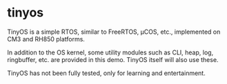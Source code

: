 # tinyos

TinyOS is a simple RTOS, similar to FreeRTOS, μCOS, etc., implemented on CM3 and RH850 platforms.

In addition to the OS kernel, some utility modules such as CLI, heap, log, ringbuffer, etc. are provided in this demo. TinyOS itself will also use these.

TinyOS has not been fully tested, only for learning and entertainment.
